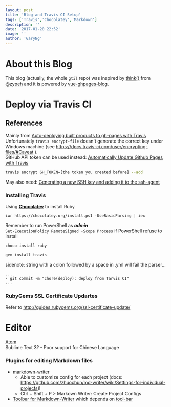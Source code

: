 ```yaml
---
layout: post
title: 'Blog and Travis CI Setup'
tags: ['Travis','Chocolatey','Markdown']
description: ''
date: '2017-01-20 22:52'
image: ''
author: 'GaryNg'
---
```


# About this Blog
This blog (actually, the whole `gtil` repo) was inspired by [think()](https://github.com/zypeh/think) from [@zypeh](https://github.com/zypeh) and it is powered by [vue-ghpages-blog](https://github.com/viko16/vue-ghpages-blog).


# Deploy via Travis CI
## References
Mainly from [Auto-deploying built products to gh-pages with Travis](https://gist.github.com/domenic/ec8b0fc8ab45f39403dd)  
Unfortunately `travis encrypt-file` doesn't generate the correct key under Windows machine (see https://docs.travis-ci.com/user/encrypting-files/#Caveat ).   
GitHub API token can be used instead: [Automatically Update Github Pages with Travis](http://www.steveklabnik.com/automatically_update_github_pages_with_travis_example/)

```bash
travis encrypt GH_TOKEN=[the token you created before] --add
```

May also need: [Generating a new SSH key and adding it to the ssh-agent](https://help.github.com/articles/generating-a-new-ssh-key-and-adding-it-to-the-ssh-agent/)


### Installing Travis
Using **[Chocolatey](https://chocolatey.org/install)** to install Ruby
```
iwr https://chocolatey.org/install.ps1 -UseBasicParsing | iex
```
Remember to run PowerShell as _**admin**_  
`Set-ExecutionPolicy RemoteSigned -Scope Process` if PowerShell refuse to install

```bash
choco install ruby
```

```bash
gem install travis
```  

sidenote: string with a colon followed by a space in .yml will fail the parser...
```
...
- git commit -m "chore(deploy): deploy from Tarvis CI"
...
```

### RubyGems SSL Certificate Updartes
Refer to http://guides.rubygems.org/ssl-certificate-update/  


# Editor
[Atom](https://atom.io/)  
Sublime Text 3? - Poor support for Chinese Language

### Plugins for editing Markdown files
- [markdown-writer](https://atom.io/packages/markdown-writer)
  - Able to customize config for each project (docs: https://github.com/zhuochun/md-writer/wiki/Settings-for-individual-projects)!
  - Ctrl + Shift + P > Markown Writer: Create Project Configs
- [Toolbar for Markdown-Writer](https://atom.io/packages/tool-bar-markdown-writer) which depends on [tool-bar](https://atom.io/packages/tool-bar)
